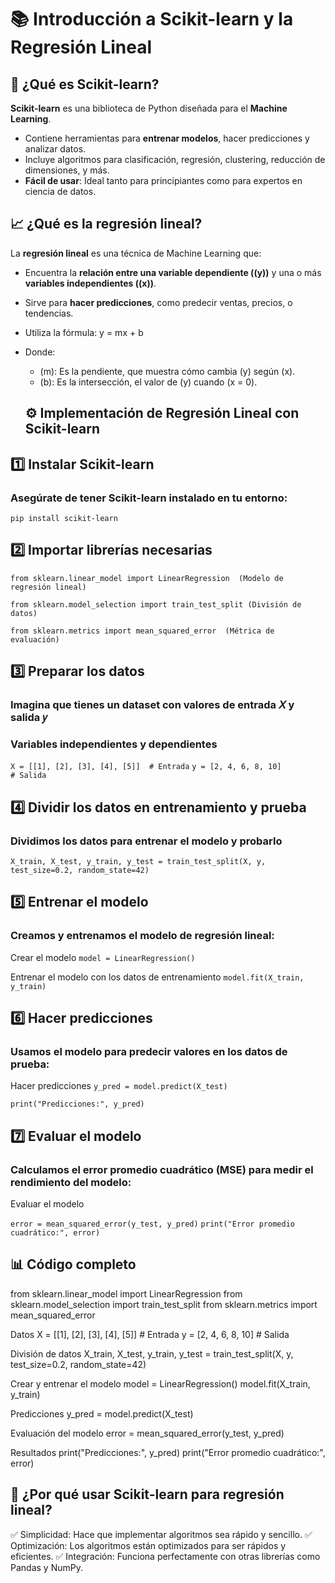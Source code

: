# 📚 Introducción a Scikit-learn y la Regresión Lineal  

## 🧠 ¿Qué es Scikit-learn?  
**Scikit-learn** es una biblioteca de Python diseñada para el **Machine Learning**.  
- Contiene herramientas para **entrenar modelos**, hacer predicciones y analizar datos.  
- Incluye algoritmos para clasificación, regresión, clustering, reducción de dimensiones, y más.  
- **Fácil de usar**: Ideal tanto para principiantes como para expertos en ciencia de datos.  

## 📈 ¿Qué es la regresión lineal?  
La **regresión lineal** es una técnica de Machine Learning que:  
- Encuentra la **relación entre una variable dependiente (\(y\))** y una o más **variables independientes (\(x\))**.  
- Sirve para **hacer predicciones**, como predecir ventas, precios, o tendencias.  
- Utiliza la fórmula: y = mx + b
- Donde:  
  - (m): Es la pendiente, que muestra cómo cambia (y) según (x).  
  - (b): Es la intersección, el valor de (y) cuando (x = 0).  

  ## ⚙️ Implementación de Regresión Lineal con Scikit-learn  

## 1️⃣ **Instalar Scikit-learn**  

### Asegúrate de tener Scikit-learn instalado en tu entorno:  

`pip install scikit-learn`

## 2️⃣ Importar librerías necesarias

`from sklearn.linear_model import LinearRegression  (Modelo de regresión lineal)`

`from sklearn.model_selection import train_test_split (División de datos)`

`from sklearn.metrics import mean_squared_error  (Métrica de evaluación)`

## 3️⃣ Preparar los datos

### Imagina que tienes un dataset con valores de entrada 𝑋 y salida 𝑦

### Variables independientes y dependientes
`X = [[1], [2], [3], [4], [5]]  # Entrada`
`y = [2, 4, 6, 8, 10]           # Salida`

## 4️⃣ Dividir los datos en entrenamiento y prueba

### Dividimos los datos para entrenar el modelo y probarlo
`X_train, X_test, y_train, y_test = train_test_split(X, y, test_size=0.2, random_state=42)`

## 5️⃣ Entrenar el modelo

### Creamos y entrenamos el modelo de regresión lineal:

Crear el modelo
`model = LinearRegression()`

Entrenar el modelo con los datos de entrenamiento
`model.fit(X_train, y_train)`

## 6️⃣ Hacer predicciones

### Usamos el modelo para predecir valores en los datos de prueba:

Hacer predicciones
`y_pred = model.predict(X_test)`

`print("Predicciones:", y_pred)`

## 7️⃣ Evaluar el modelo

### Calculamos el error promedio cuadrático (MSE) para medir el rendimiento del modelo:

Evaluar el modelo

`error = mean_squared_error(y_test, y_pred)`
`print("Error promedio cuadrático:", error)`

## 📊 Código completo

from sklearn.linear_model import LinearRegression
from sklearn.model_selection import train_test_split
from sklearn.metrics import mean_squared_error

Datos
X = [[1], [2], [3], [4], [5]]  # Entrada
y = [2, 4, 6, 8, 10]           # Salida

División de datos
X_train, X_test, y_train, y_test = train_test_split(X, y, test_size=0.2, random_state=42)

Crear y entrenar el modelo
model = LinearRegression()
model.fit(X_train, y_train)

Predicciones
y_pred = model.predict(X_test)

Evaluación del modelo
error = mean_squared_error(y_test, y_pred)

Resultados
print("Predicciones:", y_pred)
print("Error promedio cuadrático:", error)

## 🚀 ¿Por qué usar Scikit-learn para regresión lineal?

✅ Simplicidad: Hace que implementar algoritmos sea rápido y sencillo.
✅ Optimización: Los algoritmos están optimizados para ser rápidos y eficientes.
✅ Integración: Funciona perfectamente con otras librerías como Pandas y NumPy.

